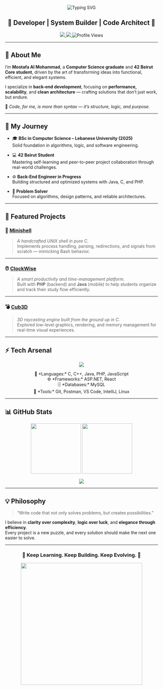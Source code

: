 <!-- 🧠 Next-Level GitHub Profile README - Mostafa Al Mohammad -->

<p align="center">
  <img src="https://readme-typing-svg.demolab.com?font=JetBrains+Mono&size=28&pause=1000&color=00FFB3&center=true&vCenter=true&width=1000&lines=Mostafa%20Al%20Mohammad%20⚡;Problem%20Solver%20%7C%2042%20Beirut%20Core%20Student;Computer%20Science%20Graduate%20%7C%20Back-End%20Engineer" alt="Typing SVG" />
</p>


<h2 align="center">🧩 Developer | System Builder | Code Architect 🚀</h2>

<p align="center">
  <a href="https://www.linkedin.com/in/mostafa-el-mohammad-852741340" target="_blank">
    <img src="https://img.shields.io/badge/LinkedIn-0077B5?logo=linkedin&style=for-the-badge&logoColor=white" />
  </a>
  <a href="mailto:mostafa.almohammad.dev@gmail.com" target="_blank">
    <img src="https://img.shields.io/badge/Email-D14836?logo=gmail&style=for-the-badge&logoColor=white" />
  </a>
  <img src="https://komarev.com/ghpvc/?username=mostafam23&style=for-the-badge&color=blue" alt="Profile Views" />
</p>

---

## 🧭 About Me  

I’m **Mostafa Al Mohammad**, a **Computer Science graduate** and **42 Beirut Core student**, driven by the art of transforming ideas into functional, efficient, and elegant systems.  

I specialize in **back-end development**, focusing on **performance, scalability**, and **clean architecture** — crafting solutions that don’t just work, but endure.  

💬 *Code, for me, is more than syntax — it’s structure, logic, and purpose.*

---

## 🧠 My Journey  

- 🎓 **BSc in Computer Science – Lebanese University (2025)**  
  Solid foundation in algorithms, logic, and software engineering.  

- 💻 **42 Beirut Student**  
  Mastering self-learning and peer-to-peer project collaboration through real-world challenges.  

- ⚙️ **Back-End Engineer in Progress**  
  Building structured and optimized systems with Java, C, and PHP.  

- 🧩 **Problem Solver**  
  Focused on algorithms, design patterns, and reliable architectures.  

---

## 🚀 Featured Projects  

### 🐚 [Minishell](https://github.com/mostafam23/minishell)  
> *A handcrafted UNIX shell in pure C.*  
Implements process handling, parsing, redirections, and signals from scratch — mimicking Bash behavior.

---

### ⏰ [ClockWise](https://github.com/mostafam23/ClockWise)  
> *A smart productivity and time-management platform.*  
Built with **PHP** (backend) and **Java** (mobile) to help students organize and track their study flow efficiently.

---

### 💣 [Cub3D](https://github.com/mostafam23/cub3D)  
> *3D raycasting engine built from the ground up in C.*  
Explored low-level graphics, rendering, and memory management for real-time visual experiences.  

---

## ⚡ Tech Arsenal  

<p align="center">
  <img src="https://skillicons.dev/icons?i=c,cpp,java,php,js,html,css,react,mysql,cs,dotnet,git,github,bash,vscode&theme=dark" />
</p>

<p align="center">
  🧰 *Languages:* C, C++, Java, PHP, JavaScript  
  <br>
  ⚙️ *Frameworks:* ASP.NET, React  
  <br>
  🗄️ *Databases:* MySQL  
  <br>
  🧠 *Tools:* Git, Postman, VS Code, IntelliJ, Linux
</p>

---

## 📊 GitHub Stats  

<p align="center">
  <img src="https://github-readme-stats.vercel.app/api?username=mostafam23&show_icons=true&theme=radical&count_private=true&hide_border=true" height="165" />
  <img src="https://github-readme-streak-stats.herokuapp.com/?user=mostafam23&theme=radical&hide_border=true" height="165" />
</p>

<p align="center">
  <img src="https://github-readme-activity-graph.vercel.app/graph?username=mostafam23&theme=redical&hide_border=true&area=true" />
</p>

---

## 💡 Philosophy  

> “Write code that not only solves problems, but creates possibilities.”  

I believe in **clarity over complexity**, **logic over luck**, and **elegance through efficiency**.  
Every project is a new puzzle, and every solution should make the next one easier to solve.  

---

<h3 align="center">🧠 Keep Learning. Keep Building. Keep Evolving. 🚀</h3>

<p align="center">
  <img src="https://media.tenor.com/AlUkiGkR2j8AAAAC/new-game-ahagon-umiko-programming.gif" width="400"/>
</p>
